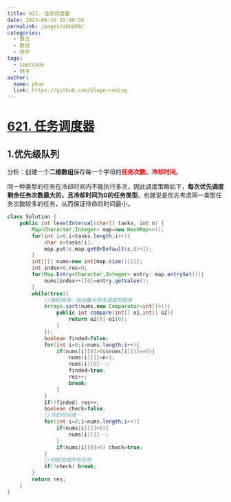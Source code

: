 ```yaml
---
title: 621. 任务调度器
date: 2023-06-10 15:00:34
permalink: /pages/abbd69/
categories:
  - 算法
  - 数组
  - 排序
tags:
  - Leetcode
  - 排序
author: 
  name: phan
  link: https://github.com/blage-coding
---
```

# [621. 任务调度器](https://leetcode.cn/problems/task-scheduler/)

## 1.优先级队列

分析：创建一个**二维数组**保存每一个字母的<font color="red">**任务次数、冷却时间**</font>。

同一种类型的任务在冷却时间内不能执行多次，因此调度策略如下，**每次优先调度剩余任务次数最大的，且冷却时间为0的任务类型**。也就说是优先考虑同一类型任务次数较多的任务，从而保证待命的时间最小。

```java
class Solution {
    public int leastInterval(char[] tasks, int n) {
        Map<Character,Integer> map=new HashMap<>();
        for(int i=0;i<tasks.length;i++){
            char c=tasks[i];
            map.put(c,map.getOrDefault(c,0)+1);
        }
        int[][] nums=new int[map.size()][2];
        int index=0,res=0;
        for(Map.Entry<Character,Integer> entry: map.entrySet()){
            nums[index++][0]=entry.getValue();
        }
        while(true){
            //每轮排序，找出最大的未调度的程序
            Arrays.sort(nums,new Comparator<int[]>(){
                public int compare(int[] o1,int[] o2){
                    return o2[0]-o1[0];
                }
            });
            boolean finded=false;
            for(int i=0;i<nums.length;i++){
                if(nums[i][0]>0&&nums[i][1]==0){
                    nums[i][1]=n+1;
                    nums[i][0]--;
                    finded=true;
                    res++;
                    break;
                }
            }
            if(!finded) res++;
            boolean check=false;
            //冷却时间减一
            for(int i=0;i<nums.length;i++){
                if(nums[i][1]>0){
                    nums[i][1]--;
                }
                if(nums[i][0]>0) check=true;
            }
            //判断完成所有任务
            if(!check) break;
        }
        return res;
    }
}
```